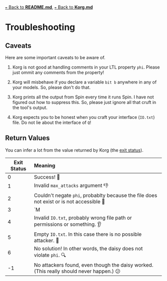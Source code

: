 [`↞` Back to **README.md**](../README.md), [`↞` Back to **Korg.md**](Korg.md)

# Troubleshooting

## Caveats

Here are some important caveats to be aware of.

1. Korg is not good at handling comments in your LTL property `phi`.  Please just ommit any comments from the property!

2. Korg will misbehave if you declare a variable `bit b` anywhere in any of your models.  So, please don't do that.

3. Korg prints all the output from Spin every time it runs Spin.  I have not figured out how to suppress this.  So, please just ignore all that cruft in the tool's output.

3. Korg expects you to be honest when you craft your interface (`IO.txt`) file.  Do not lie about the interface of `Q`!

## Return Values

You can infer a lot from the value returned by Korg (the [exit status](https://en.wikipedia.org/wiki/Exit_status)).

| Exit Status | Meaning                                                                                          |
|-------------|:-------------------------------------------------------------------------------------------------|
| 0           | Success! :money_mouth_face:                                                                      |
| 1           | Invalid `max_attacks` argument :thumbsdown:                                                      |
| 2           | Couldn't negate `phi`, probablty because the file does not exist or is not accessible :eyes:     |
| 3           | `M || Q |/= phi`, so the threat model is *invalid*! :policewoman:                                |
| 4           | Invalid `IO.txt`, probably wrong file path or permissions or something. :ear:                    |
| 5           | Empty `IO.txt`.  In this case there is no possible attacker. :thinking:                          |
| 6           | No solution!  In other words, the daisy does not violate `phi`.  :mag:                           |
| -1          | No attackers found, even though the daisy worked.  (This really should never happen.) :confused: |